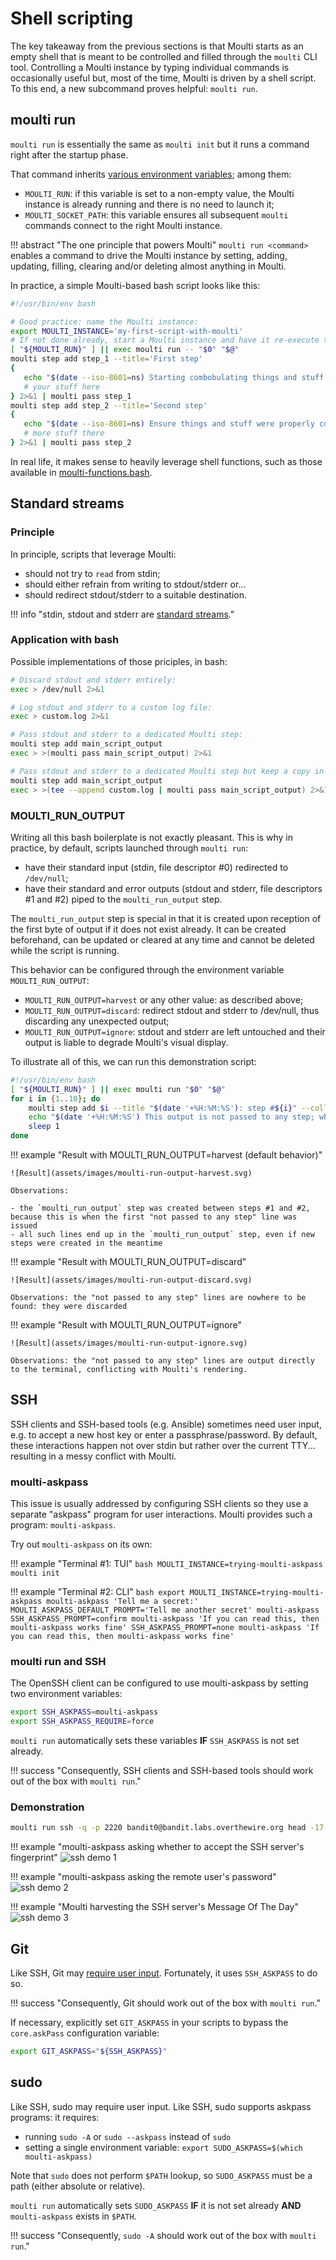 # Shell scripting

The key takeaway from the previous sections is that Moulti starts as an empty shell that is meant to be controlled and filled through the `moulti` CLI tool.
Controlling a Moulti instance by typing individual commands is occasionally useful but, most of the time, Moulti is driven by a shell script.
To this end, a new subcommand proves helpful: `moulti run`.


## moulti run

`moulti run` is essentially the same as `moulti init` but it runs a command right after the startup phase.

That command inherits [various environment variables](environment-variables.md#environment-variables-set-by-the-moulti-instance); among them:

- `MOULTI_RUN`: if this variable is set to a non-empty value, the Moulti instance is already running and there is no need to launch it;
- `MOULTI_SOCKET_PATH`: this variable ensures all subsequent `moulti` commands connect to the right Moulti instance.

!!! abstract "The one principle that powers Moulti"
    `moulti run <command>` enables a command to drive the Moulti instance by setting, adding, updating, filling, clearing and/or deleting almost anything in Moulti.

In practice, a simple Moulti-based bash script looks like this:

```bash
#!/usr/bin/env bash

# Good practice: name the Moulti instance:
export MOULTI_INSTANCE='my-first-script-with-moulti'
# If not done already, start a Moulti instance and have it re-execute this script:
[ "${MOULTI_RUN}" ] || exec moulti run -- "$0" "$@"
moulti step add step_1 --title='First step'
{
   echo "$(date --iso-8601=ns) Starting combobulating things and stuff..."
   # your stuff here
} 2>&1 | moulti pass step_1
moulti step add step_2 --title='Second step'
{
   echo "$(date --iso-8601=ns) Ensure things and stuff were properly combobulated..."
   # more stuff there
} 2>&1 | moulti pass step_2
```

In real life, it makes sense to heavily leverage shell functions, such as those available in [moulti-functions.bash](https://github.com/xavierog/moulti/examples/moulti-functions.bash).

## Standard streams

### Principle

In principle, scripts that leverage Moulti:

- should not try to `read` from stdin;
- should either refrain from writing to stdout/stderr or...
- should redirect stdout/stderr to a suitable destination.

!!! info "stdin, stdout and stderr are [standard streams](https://en.wikipedia.org/wiki/Standard_streams)."

### Application with bash

Possible implementations of those priciples, in bash:

```bash
# Discard stdout and stderr entirely:
exec > /dev/null 2>&1

# Log stdout and stderr to a custom log file:
exec > custom.log 2>&1

# Pass stdout and stderr to a dedicated Moulti step:
moulti step add main_script_output
exec > >(moulti pass main_script_output) 2>&1

# Pass stdout and stderr to a dedicated Moulti step but keep a copy in a custom log file:
moulti step add main_script_output
exec > >(tee --append custom.log | moulti pass main_script_output) 2>&1
```

### MOULTI_RUN_OUTPUT

Writing all this bash boilerplate is not exactly pleasant.
This is why in practice, by default, scripts launched through `moulti run`:

- have their standard input (stdin, file descriptor #0) redirected to `/dev/null`;
- have their standard and error outputs (stdout and stderr, file descriptors #1 and #2) piped to the `moulti_run_output` step.

The `moulti_run_output` step is special in that it is created upon reception of the first byte of output if it does not exist already.
It can be created beforehand, can be updated or cleared at any time and cannot be deleted while the script is running.

This behavior can be configured through the environment variable `MOULTI_RUN_OUTPUT`:

- `MOULTI_RUN_OUTPUT=harvest` or any other value: as described above;
- `MOULTI_RUN_OUTPUT=discard`: redirect stdout and stderr to /dev/null, thus discarding any unexpected output;
- `MOULTI_RUN_OUTPUT=ignore`: stdout and stderr are left untouched and their output is liable to degrade Moulti's visual display.

To illustrate all of this, we can run this demonstration script:

```bash
#!/usr/bin/env bash
[ "${MOULTI_RUN}" ] || exec moulti run "$0" "$@"
for i in {1..10}; do
    moulti step add $i --title "$(date '+%H:%M:%S'): step #${i}" --collapsed
    echo "$(date '+%H:%M:%S') This output is not passed to any step; where will it end?"
    sleep 1
done
```

!!! example "Result with MOULTI_RUN_OUTPUT=harvest (default behavior)"

    ![Result](assets/images/moulti-run-output-harvest.svg)

    Observations:

    - the `moulti_run_output` step was created between steps #1 and #2, because this is when the first "not passed to any step" line was issued
    - all such lines end up in the `moulti_run_output` step, even if new steps were created in the meantime

!!! example "Result with MOULTI_RUN_OUTPUT=discard"

    ![Result](assets/images/moulti-run-output-discard.svg)

    Observations: the "not passed to any step" lines are nowhere to be found: they were discarded

!!! example "Result with MOULTI_RUN_OUTPUT=ignore"

    ![Result](assets/images/moulti-run-output-ignore.svg)

    Observations: the "not passed to any step" lines are output directly to the terminal, conflicting with Moulti's rendering.

## SSH

SSH clients and SSH-based tools (e.g. Ansible) sometimes need user input, e.g. to accept a new host key or enter a passphrase/password.
By default, these interactions happen not over stdin but rather over the current TTY... resulting in a messy conflict with Moulti.

### moulti-askpass

This issue is usually addressed by configuring SSH clients so they use a separate "askpass" program for user interactions.
Moulti provides such a program: `moulti-askpass`.

Try out `moulti-askpass` on its own:

!!! example "Terminal #1: TUI"
    ```bash
    MOULTI_INSTANCE=trying-moulti-askpass moulti init
    ```

!!! example "Terminal #2: CLI"
    ```bash
    export MOULTI_INSTANCE=trying-moulti-askpass
    moulti-askpass 'Tell me a secret:'
    MOULTI_ASKPASS_DEFAULT_PROMPT='Tell me another secret' moulti-askpass
    SSH_ASKPASS_PROMPT=confirm moulti-askpass 'If you can read this, then moulti-askpass works fine'
    SSH_ASKPASS_PROMPT=none moulti-askpass 'If you can read this, then moulti-askpass works fine'
    ```

### moulti run and SSH

The OpenSSH client can be configured to use moulti-askpass by setting two environment variables:

```bash
export SSH_ASKPASS=moulti-askpass
export SSH_ASKPASS_REQUIRE=force
```

`moulti run` automatically sets these variables **IF** `SSH_ASKPASS` is not set already.

!!! success "Consequently, SSH clients and SSH-based tools should work out of the box with `moulti run`."

### Demonstration
```bash
moulti run ssh -q -p 2220 bandit0@bandit.labs.overthewire.org head -17 /etc/motd
```

!!! example "moulti-askpass asking whether to accept the SSH server's fingerprint"
    ![ssh demo 1](assets/images/moulti-ssh-1.svg)

!!! example "moulti-askpass asking the remote user's password"
    ![ssh demo 2](assets/images/moulti-ssh-2.svg)

!!! example "Moulti harvesting the SSH server's Message Of The Day"
    ![ssh demo 3](assets/images/moulti-ssh-3.svg)

## Git

Like SSH, Git may [require user input](https://git-scm.com/docs/gitcredentials#_requesting_credentials).
Fortunately, it uses `SSH_ASKPASS` to do so.

!!! success "Consequently, Git should work out of the box with `moulti run`."

If necessary, explicitly set `GIT_ASKPASS` in your scripts to bypass the `core.askPass` configuration variable:

```bash
export GIT_ASKPASS="${SSH_ASKPASS}"
```

## sudo

Like SSH, sudo may require user input.
Like SSH, sudo supports askpass programs: it requires:

- running `sudo -A` or `sudo --askpass` instead of `sudo`
- setting a single environment variable: `export SUDO_ASKPASS=$(which moulti-askpass)`

Note that `sudo` does not perform `$PATH` lookup, so `SUDO_ASKPASS` must be a path (either absolute or relative).

`moulti run` automatically sets `SUDO_ASKPASS` **IF** it is not set already **AND** `moulti-askpass` exists in `$PATH`.

!!! success "Consequently, `sudo -A` should work out of the box with `moulti run`."
